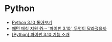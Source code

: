 # Python
- [Python 3.10 톺아보기](https://blog.lablup.com/posts/2021/11/12/python-3.10-overview)
- [패턴 매칭 지원 外··· '파이썬 3.10', 무엇이 달라졌을까](https://www.ciokorea.com/news/209694)
- [[Python] 파이썬 3.10 기능 소개](https://jh-bk.tistory.com/23)